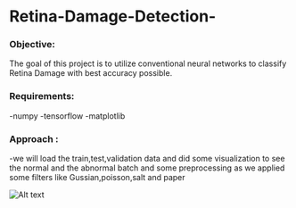 # Retina-Damage-Detection-
### Objective:
The goal of this project is to utilize conventional neural networks to classify Retina Damage with best accuracy possible.
### Requirements:
-numpy
-tensorflow
-matplotlib
### Approach :
-we will load the train,test,validation data and did some visualization to see the normal and the abnormal batch and some preprocessing as we applied some filters like Gussian,poisson,salt and paper

![Alt text]()
